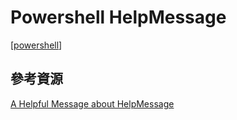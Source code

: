 # Powershell HelpMessage
[[powershell]]


## 參考資源
[A Helpful Message about HelpMessage](https://powershell.org/2013/05/a-helpful-message-about-helpmessage/)

[//begin]: # "Autogenerated link references for markdown compatibility"
[powershell]: ../../../../develop/language/Powershell/powershell.md "Powershell"
[//end]: # "Autogenerated link references"